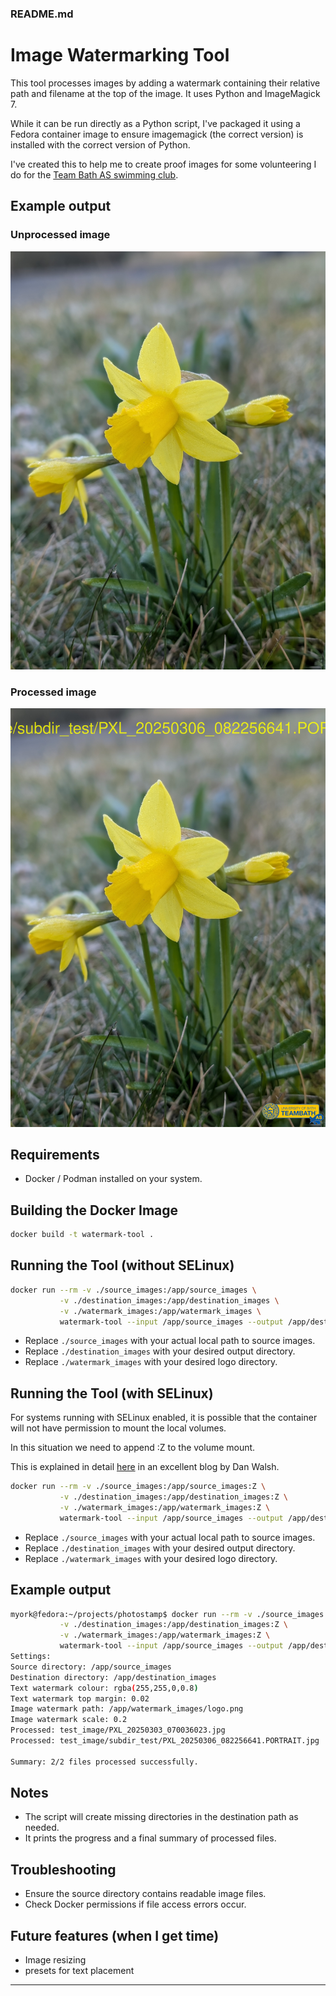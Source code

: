 ### README.md

# Image Watermarking Tool

This tool processes images by adding a watermark containing their relative path and filename at the top of the image. It uses Python and ImageMagick 7.

While it can be run directly as a Python script, I've packaged it using a Fedora container image to ensure imagemagick (the correct version) is installed with the correct version of Python.

I've created this to help me to create proof images for some volunteering I do for the [Team Bath AS swimming club](https://uk.gomotionapp.com/team/reczzasuk/page/home).

## Example output
### Unprocessed image
![unprocessed image](./example_images/PXL_20250306_082256641.PORTRAIT%20copy.jpg "Processed image")
### Processed image
![processed image](./example_images/PXL_20250306_082256641.PORTRAIT.jpg "Processed image")
## Requirements
- Docker / Podman installed on your system.

## Building the Docker Image

```bash
docker build -t watermark-tool .
```

## Running the Tool (without SELinux)

```bash
docker run --rm -v ./source_images:/app/source_images \
           -v ./destination_images:/app/destination_images \
           -v ./watermark_images:/app/watermark_images \
           watermark-tool --input /app/source_images --output /app/destination_images --logo /app/watermark_images
```

- Replace `./source_images` with your actual local path to source images.
- Replace `./destination_images` with your desired output directory.
- Replace `./watermark_images` with your desired logo directory.

## Running the Tool (with SELinux)
For systems running with SELinux enabled, it is possible that the container will not have permission to mount the local volumes. 

In this situation we need to append :Z to the volume mount.

This is explained in detail [here](https://www.redhat.com/en/blog/user-namespaces-selinux-rootless-containers) in an excellent blog by Dan Walsh.


```bash
docker run --rm -v ./source_images:/app/source_images:Z \
           -v ./destination_images:/app/destination_images:Z \
           -v ./watermark_images:/app/watermark_images:Z \
           watermark-tool --input /app/source_images --output /app/destination_images --logo /app/watermark_images
```

- Replace `./source_images` with your actual local path to source images.
- Replace `./destination_images` with your desired output directory.
- Replace `./watermark_images` with your desired logo directory.


## Example output
```bash
myork@fedora:~/projects/photostamp$ docker run --rm -v ./source_images:/app/source_images:Z \
           -v ./destination_images:/app/destination_images:Z \
           -v ./watermark_images:/app/watermark_images:Z \
           watermark-tool --input /app/source_images --output /app/destination_images --logo /app/watermark_images
Settings:
Source directory: /app/source_images
Destination directory: /app/destination_images
Text watermark colour: rgba(255,255,0,0.8)
Text watermark top margin: 0.02
Image watermark path: /app/watermark_images/logo.png
Image watermark scale: 0.2
Processed: test_image/PXL_20250303_070036023.jpg
Processed: test_image/subdir_test/PXL_20250306_082256641.PORTRAIT.jpg

Summary: 2/2 files processed successfully.
```

## Notes
- The script will create missing directories in the destination path as needed.
- It prints the progress and a final summary of processed files.

## Troubleshooting
- Ensure the source directory contains readable image files.
- Check Docker permissions if file access errors occur.

## Future features (when I get time)
- Image resizing
- presets for text placement
---



